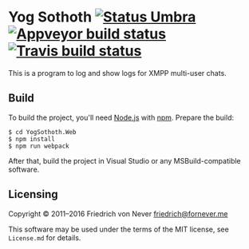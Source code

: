 ﻿Yog Sothoth [![Status Umbra][status-umbra]][andivionian-status-classifier] [![Appveyor build status][appveyor-build-status]][appveyor-build] [![Travis build status][travis-build-status]][travis-build]
===========

This is a program to log and show logs for XMPP multi-user chats.

Build
-----

To build the project, you'll need [Node.js][node-js] with [npm][]. Prepare the
build:

    $ cd YogSothoth.Web
    $ npm install
    $ npm run webpack

After that, build the project in Visual Studio or any MSBuild-compatible
software.

Licensing
---------

Copyright © 2011–2016 Friedrich von Never <friedrich@fornever.me>

This software may be used under the terms of the MIT license, see `License.md`
for details.

[andivionian-status-classifier]: https://github.com/ForNeVeR/andivionian-status-classifier
[appveyor-build]: https://ci.appveyor.com/project/ForNeVeR/yog-sothoth/branch/develop
[node-js]: https://nodejs.org/
[npm]: https://www.npmjs.com/
[travis-build]: https://travis-ci.org/ForNeVeR/yog-sothoth

[appveyor-build-status]: https://ci.appveyor.com/api/projects/status/p5jam1yygqieh6uy/branch/develop?svg=true
[status-umbra]: https://img.shields.io/badge/status-umbra-red.svg
[travis-build-status]: https://travis-ci.org/ForNeVeR/yog-sothoth.svg?branch=develop
